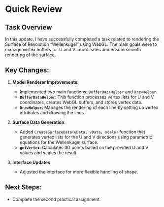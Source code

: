 # Quick Review

## Task Overview
In this update, I have successfully completed a task related to rendering the Surface of Revolution “Wellenkugel” using WebGL. The main goals were to manage vertex buffers for U and V coordinates and ensure smooth rendering of the surface.

## Key Changes:
1. **Model Renderer Improvements**:
   - Implemented two main functions: `BufferDataHelper` and `DrawHelper`.
   - **`BufferDataHelper`**: This function processes vertex lists for U and V coordinates, creates WebGL buffers, and stores vertex data.
   - **`DrawHelper`**: Manages the rendering of each line by setting up vertex attributes and drawing the lines.

2. **Surface Data Generation**:
   - Added `CreateSurfaceData(uData, vData, scale)` function that generates vertex lists for the U and V directions using parametric equations for the Wellenkugel surface.
   - **`getVertex`**: Calculates 3D points based on the provided U and V values and scales the result.

3. **Interface Updates**:
   - Adjusted the interface for more flexible handling of shape.

## Next Steps:
- Complete the second practical assignment.
